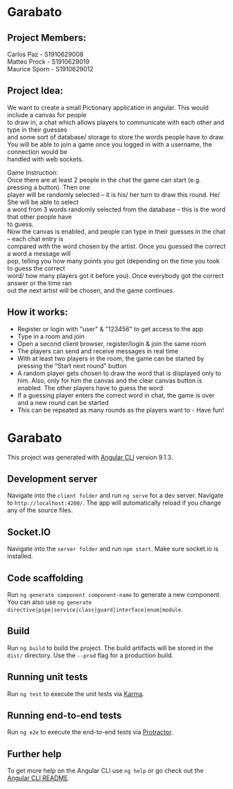 
# Garabato

## Project Members:  
Carlos Paz - S1910629008  
Matteo Prock - S1910629019  
Maurice Sporn - S1910629012  

## Project Idea:

We want to create a small Pictionary application in angular. This would include a canvas for people  
to draw in, a chat which allows players to communicate with each other and type in their guesses  
and some sort of database/ storage to store the words people have to draw.  
You will be able to join a game once you logged in with a username, the connection would be  
handled with web sockets.  

Game Instruction:  
Once there are at least 2 people in the chat the game can start (e.g. pressing a button). Then one  
player will be randomly selected – it is his/ her turn to draw this round. He/ She will be able to select  
a word from 3 words randomly selected from the database – this is the word that other people have  
to guess.  
Now the canvas is enabled, and people can type in their guesses in the chat – each chat entry is  
compared with the word chosen by the artist. Once you guessed the correct a word a message will  
pop, telling you how many points you got (depending on the time you took to guess the correct  
word/ how many players got it before you). Once everybody got the correct answer or the time ran  
out the next artist will be chosen, and the game continues.

## How it works:
- Register or login with "user" & "123456" to get access to the app
- Type in a room and join
- Open a second client browser, register/login & join the same room 
- The players can send and receive messages in real time
- With at least two players in the room, the game can be started by pressing the "Start next round" button
- A random player gets chosen to draw the word that is displayed only to him. Also, only for him the canvas and the clear canvas button is    enabled. The other players have to guess the word
- If a guessing player enters the correct word in chat, the game is over and a new round can be started
- This can be repeated as many rounds as the players want to - Have fun! 

# Garabato

This project was generated with [Angular CLI](https://github.com/angular/angular-cli) version 9.1.3.

## Development server

Navigate into the `client folder` and run `ng serve` for a dev server. Navigate to `http://localhost:4200/`. The app will automatically reload if you change any of the source files.

## Socket.IO

Navigate into the `server folder` and run `npm start`. Make sure socket.io is installed. 

## Code scaffolding

Run `ng generate component component-name` to generate a new component. You can also use `ng generate directive|pipe|service|class|guard|interface|enum|module`.

## Build

Run `ng build` to build the project. The build artifacts will be stored in the `dist/` directory. Use the `--prod` flag for a production build.

## Running unit tests

Run `ng test` to execute the unit tests via [Karma](https://karma-runner.github.io).

## Running end-to-end tests

Run `ng e2e` to execute the end-to-end tests via [Protractor](http://www.protractortest.org/).

## Further help

To get more help on the Angular CLI use `ng help` or go check out the [Angular CLI README](https://github.com/angular/angular-cli/blob/master/README.md).
